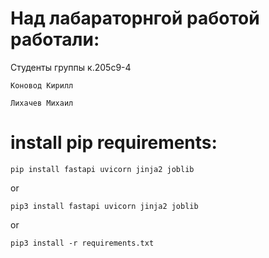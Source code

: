 # Над лабараторнгой работой работали:
Студенты группы к.205с9-4
```
Коновод Кирилл
```
```
Лихачев Михаил
```
# install pip requirements:
```
pip install fastapi uvicorn jinja2 joblib
```
or
```
pip3 install fastapi uvicorn jinja2 joblib
```
or 
```
pip3 install -r requirements.txt
```
